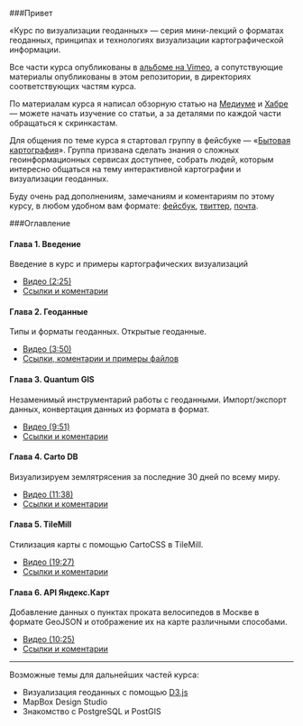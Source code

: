 ###Привет

«Курс по визуализации геоданных» — серия мини-лекций о форматах геоданных, принципах и технологиях визуализации картографической информации. 

Все части курса опубликованы в [альбоме на Vimeo](https://vimeo.com/album/3200558), а сопутствующие материалы опубликованы в этом репозитории, в директориях соответствующих частям курса. 

По материалам курса я написал обзорную статью на [Медиуме](https://medium.com/@iamkarma/dca8fd3da113) и [Хабре](http://habrahabr.ru/post/251755/) — можете начать изучение со статьи, а за деталями по каждой части обращаться к скринкастам.

Для общения по теме курса я стартовал группу в фейсбуке — «[Бытовая картография](https://www.facebook.com/groups/geoviz/)». Группа призвана сделать знания о сложных геоинформационных сервисах доступнее, собрать людей, которым интересно общаться на тему интерактивной картографии и визуализации геоданных.

Буду очень рад дополнениям, замечаниям и коментариям по этому курсу, в любом удобном вам формате: [фейсбук](http://facebook.com/karmatsky), [твиттер](http://twitter.com/karmatsky), [почта](mailto:karmatsky@yandex.ru).


###Оглавление

#### Глава 1. Введение
Введение в курс и примеры картографических визуализаций
* [Видео (2:25)](https://vimeo.com/minikarma/geotalk-chapter1)
* [Ссылки и коментарии](https://github.com/minikarma/geotalk/tree/master/chapter1)

#### Глава 2. Геоданные
Типы и форматы геоданных. Открытые геоданные.
* [Видео (3:50)](https://vimeo.com/minikarma/geotalk-chapter2)
* [Ссылки, коментарии и примеры файлов](https://github.com/minikarma/geotalk/tree/master/chapter2)

#### Глава 3. Quantum GIS
Незаменимый инструментарий работы с геоданными. Импорт/экспорт данных, конвертация данных из формата в формат.
* [Видео (9:51)](https://vimeo.com/minikarma/geotalk-chapter3)
* [Ссылки и коментарии](https://github.com/minikarma/geotalk/tree/master/chapter3)  

#### Глава 4. Carto DB
Визуализируем землятрясения за последние 30 дней по всему миру. 
* [Видео (11:38)](https://vimeo.com/minikarma/geotalk-chapter4)
* [Ссылки и коментарии](https://github.com/minikarma/geotalk/tree/master/chapter4)  

#### Глава 5. TileMill
Стилизация карты с помощью CartoCSS в TileMill.
* [Видео (19:27)](https://vimeo.com/minikarma/geotalk-chapter5)
* [Ссылки и коментарии](https://github.com/minikarma/geotalk/tree/master/chapter5)  

#### Глава 6. API Яндекс.Карт
Добавление данных о пунктах проката велосипедов в Москве в формате GeoJSON и отображение их на карте различными способами. 
* [Видео (10:25)](https://vimeo.com/minikarma/geotalk-chapter6)
* [Ссылки и коментарии](https://github.com/minikarma/geotalk/tree/master/chapter6)  


***
Возможные темы для дальнейших частей курса: 
* Визуализация геоданных с помощью [D3.js](http://D3js.org)
* MapBox Design Studio
* Знакомство с PostgreSQL и PostGIS

